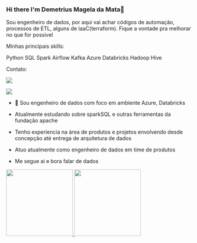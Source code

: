 ### Hi there  I'm Demetrius Magela da Mata👋

Sou engenheiro de dados, por aqui vai achar códigos de automação, processos de ETL, alguns de IaaC(terraform). Fique a vontade pra melhorar no que for possivel 

Minhas principais skills:

<link rel="stylesheet" href="https://cdn.jsdelivr.net/gh/devicons/devicon@v2.15.1/devicon.min.css"> Python  




<link rel="stylesheet" href="https://cdn.jsdelivr.net/gh/devicons/devicon@v2.15.1/devicon.min.css"> SQL  




<link rel="stylesheet" href="https://cdn.jsdelivr.net/gh/devicons/devicon@v2.15.1/devicon.min.css"> Spark  





<link rel="stylesheet" href="https://cdn.jsdelivr.net/gh/devicons/devicon@v2.15.1/devicon.min.css"> Airflow  





<link rel="stylesheet" href="https://cdn.jsdelivr.net/gh/devicons/devicon@v2.15.1/devicon.min.css"> Kafka  





<link rel="stylesheet" href="https://cdn.jsdelivr.net/gh/devicons/devicon@v2.15.1/devicon.min.css"> Azure  





<link rel="stylesheet" href="https://cdn.jsdelivr.net/gh/devicons/devicon@v2.15.1/devicon.min.css"> Databricks





<link rel="stylesheet" href="https://cdn.jsdelivr.net/gh/devicons/devicon@v2.15.1/devicon.min.css"> Hadoop





<link rel="stylesheet" href="https://cdn.jsdelivr.net/gh/devicons/devicon@v2.15.1/devicon.min.css"> Hive

Contato:

 <a href="https://www.linkedin.com/in/demetrius-mata-6aa74910a/" target="_blank"><img src="https://img.shields.io/badge/-LinkedIn-%230077B5?style=for-the-badge&logo=linkedin&logoColor=white" target="_blank"></a>   
</div> <a href = "dimagela25@gmail.com"><img src="https://img.shields.io/badge/Gmail-D14836?style=for-the-badge&logo=gmail&logoColor=white" target="_blank"></a>


- 🔭 Sou engenheiro de dados com foco em ambiente Azure, Databricks

- Atualmente estudando sobre sparkSQL e outras ferramentas da fundação apache 

- Tenho experiencia na área de produtos e projetos envolvendo desde concepção até entrega de arquitetura de dados

- Atuo atualmente como engenheiro de dados em time de produtos

- Me segue ai e bora falar de dados 

<div>
<a href="https://github.com/demetriusengdados">
<img height="180em" src="https://github-readme-stats.vercel.app/api/top-langs/?username=demetriusengdados&layout=compact&langs_count=7&theme=dracula"/>
<img height="180em" src="https://github-readme-stats.vercel.app/api?username=demetriusengdados&show_icons=true&theme=dracula&include_all_commits=true&count_private=true"/>
</div>
